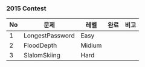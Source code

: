 ### 2015 Contest
No | 문제 | 레벨 | 완료 | 비고
---|---|---|---|---
1 | LongestPassword | Easy |  | 
2 | FloodDepth | Midium |  |
3 | SlalomSkiing | Hard |  | 